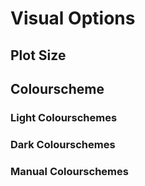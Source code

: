 # Visual Options

## Plot Size

## Colourscheme

### Light Colourschemes

### Dark Colourschemes

### Manual Colourschemes
